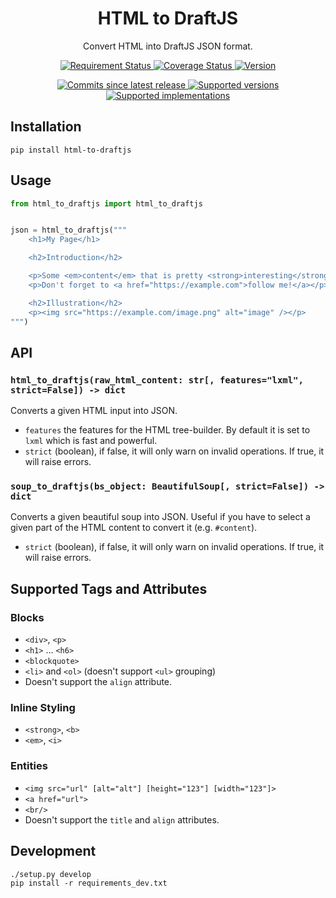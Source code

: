<div align='center'>
  <h1>HTML to DraftJS</h1>
  <p>Convert HTML into DraftJS JSON format.</p>
  <p>
    <a href='https://travis-ci.org/NyanKiyoshi/html-to-draftjs/'>
      <img src='https://travis-ci.org/NyanKiyoshi/html-to-draftjs.svg?branch=master' alt='Requirement Status' />
    </a>
    <a href='https://codecov.io/gh/NyanKiyoshi/html-to-draftjs'>
      <img src='https://codecov.io/gh/NyanKiyoshi/html-to-draftjs/branch/master/graph/badge.svg' alt='Coverage Status' />
    </a>
    <a href='https://pypi.python.org/pypi/html-to-draftjs'>
      <img src='https://img.shields.io/pypi/v/html-to-draftjs.svg' alt='Version' />
    </a>
  </p>
  <p>
    <a href='https://github.com/NyanKiyoshi/html-to-draftjs/compare/v1.0.1...master'>
      <img src='https://img.shields.io/github/commits-since/NyanKiyoshi/html-to-draftjs/v1.0.1.svg' alt='Commits since latest release' />
    </a>
    <a href='https://pypi.python.org/pypi/html-to-draftjs'>
      <img src='https://img.shields.io/pypi/pyversions/html-to-draftjs.svg' alt='Supported versions' />
    </a>
    <a href='https://pypi.python.org/pypi/html-to-draftjs'>
      <img src='https://img.shields.io/pypi/implementation/html-to-draftjs.svg' alt='Supported implementations' />
    </a>
  </p>
</div>

## Installation
```
pip install html-to-draftjs
```

## Usage

```python
from html_to_draftjs import html_to_draftjs


json = html_to_draftjs("""
    <h1>My Page</h1>

    <h2>Introduction</h2>

    <p>Some <em>content</em> that is pretty <strong>interesting</strong></p>
    <p>Don't forget to <a href="https://example.com">follow me!</a></p>

    <h2>Illustration</h2>
    <p><img src="https://example.com/image.png" alt="image" /></p>
""")
```

## API
### `html_to_draftjs(raw_html_content: str[, features="lxml", strict=False]) -> dict`
Converts a given HTML input into JSON.

- `features` the features for the HTML tree-builder. By default it is set to `lxml` which is fast and powerful.
- `strict` (boolean), if false, it will only warn on invalid operations. If true, it will raise errors.

### `soup_to_draftjs(bs_object: BeautifulSoup[, strict=False]) -> dict`
Converts a given beautiful soup into JSON. Useful if you have to select a given part of the HTML content to convert it (e.g. `#content`).

- `strict` (boolean), if false, it will only warn on invalid operations. If true, it will raise errors.

## Supported Tags and Attributes

### Blocks
- `<div>`, `<p>`
- `<h1>` ... `<h6>`
- `<blockquote>`
- `<li>` and `<ol>` (doesn't support `<ul>` grouping)
- Doesn't support the `align` attribute.

### Inline Styling
- `<strong>`, `<b>`
- `<em>`, `<i>`

### Entities
- `<img src="url" [alt="alt"] [height="123"] [width="123"]>`
- `<a href="url">`
- `<br/>`
- Doesn't support the `title` and `align` attributes.

## Development
```
./setup.py develop
pip install -r requirements_dev.txt
```

